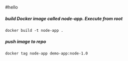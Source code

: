#hello
##### build Docker image called node-app. Execute from root

    docker build -t node-app .
    
##### push image to repo 

    docker tag node-app demo-app:node-1.0
